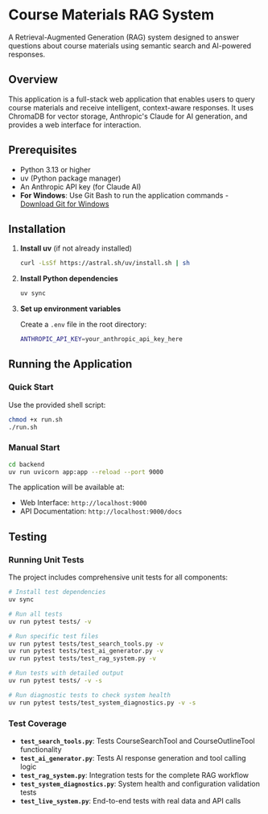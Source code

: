 # Course Materials RAG System

A Retrieval-Augmented Generation (RAG) system designed to answer questions about course materials using semantic search and AI-powered responses.

## Overview

This application is a full-stack web application that enables users to query course materials and receive intelligent, context-aware responses. It uses ChromaDB for vector storage, Anthropic's Claude for AI generation, and provides a web interface for interaction.


## Prerequisites

- Python 3.13 or higher
- uv (Python package manager)
- An Anthropic API key (for Claude AI)
- **For Windows**: Use Git Bash to run the application commands - [Download Git for Windows](https://git-scm.com/downloads/win)

## Installation

1. **Install uv** (if not already installed)
   ```bash
   curl -LsSf https://astral.sh/uv/install.sh | sh
   ```

2. **Install Python dependencies**
   ```bash
   uv sync
   ```

3. **Set up environment variables**
   
   Create a `.env` file in the root directory:
   ```bash
   ANTHROPIC_API_KEY=your_anthropic_api_key_here
   ```

## Running the Application

### Quick Start

Use the provided shell script:
```bash
chmod +x run.sh
./run.sh
```

### Manual Start

```bash
cd backend
uv run uvicorn app:app --reload --port 9000
```

The application will be available at:
- Web Interface: `http://localhost:9000`
- API Documentation: `http://localhost:9000/docs`

## Testing

### Running Unit Tests

The project includes comprehensive unit tests for all components:

```bash
# Install test dependencies
uv sync

# Run all tests
uv run pytest tests/ -v

# Run specific test files
uv run pytest tests/test_search_tools.py -v
uv run pytest tests/test_ai_generator.py -v
uv run pytest tests/test_rag_system.py -v

# Run tests with detailed output
uv run pytest tests/ -v -s

# Run diagnostic tests to check system health
uv run pytest tests/test_system_diagnostics.py -v -s
```

### Test Coverage

- **`test_search_tools.py`**: Tests CourseSearchTool and CourseOutlineTool functionality
- **`test_ai_generator.py`**: Tests AI response generation and tool calling logic
- **`test_rag_system.py`**: Integration tests for the complete RAG workflow
- **`test_system_diagnostics.py`**: System health and configuration validation tests
- **`test_live_system.py`**: End-to-end tests with real data and API calls

